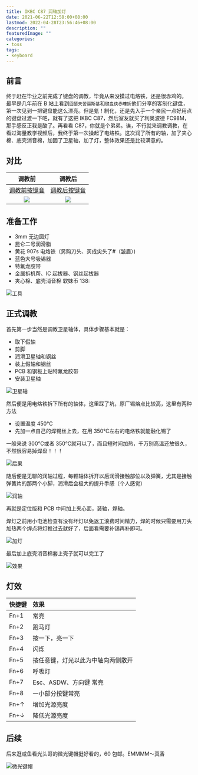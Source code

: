 ```yaml
---
title: IKBC C87 润轴加灯
date: 2021-06-22T12:58:00+08:00
lastmod: 2022-04-28T23:56:46+08:00
description: ""
featuredImage: ""
categories:
- toss
tags:
- keyboard
---
```


## 前言

终于赶在毕业之前完成了键盘的调教，毕竟从来没摸过电烙铁，还是很赤鸡的。
最早是几年前在 B 站上看到`囧瑟夫苦逼斯基`和`键盘侠赤瞳妖`他们分享的客制化键盘，第一次见到一把键盘能这么漂亮。但是氪！制化，还是先入手一个亲民一点好用点的键盘过渡一下吧，就有了这把 IKBC C87，然后室友就买了利奥波德 FC98M，那手感反正我是酸了。再看看 C87，你就是个弟弟。诶，不行就来调教调教，在看过海量教学视频后，我终于第一次操起了电烙铁。这次润了所有的轴，加了夹心棉、底壳消音棉，加固了卫星轴，加了灯，整体效果还是比较满意的。

## 对比
调教前 | 调教后
:--: | :--:
[调教前按键音](https://fastly.jsdelivr.net/gh/zggsong/img_hosting/media/%E8%B0%83%E6%95%99%E5%89%8D.m4a) | [调教后按键音](https://fastly.jsdelivr.net/gh/zggsong/img_hosting/media/%E8%B0%83%E6%95%99%E5%90%8E.m4a)
![](./assets/a79ceed6817c2.JPG) | ![](./assets/bed2fcb69d294.JPG)
## 准备工作

- 3mm 无边圆灯
- 昆仑二号润滑脂
- 黄花 907s 电烙铁（另购刀头、买成尖头了#（皱眉）)
- 蓝色大号吸锡器
- 特氟龙胶带
- 金属拆机帮、IC 起拔器、钢丝起拔器
- 夹心棉、底壳消音棉
软妹币 138:

![工具](./assets/30c16977612e1.jpg)

## 正式调教

首先第一步当然是调教卫星轴体，具体步骤基本就是：
- 取下假轴
- 剪脚
- 润滑卫星轴和钢丝
- 装上假轴和钢丝
- PCB 和钢板上贴特氟龙胶带
- 安装卫星轴

![卫星轴](./assets/243275d0ce633.jpg)

然后便是用电烙铁拆下所有的轴体，这里踩了坑，原厂锡熔点比较高，这里有两种方法
- 设置温度 450℃
- 先加一点自己的焊锡丝上去，在用 350℃左右的电烙铁就能融化锡了

一般来说 300℃或者 350℃就可以了，而且短时间加热，千万别高温还放很久，不然很容易掉焊盘！！！

![后果](./assets/6f768567c4b5e.jpg)

随后便是无聊的润轴过程，每颗轴体拆开以后润滑接触部位以及弹簧，尤其是接触弹簧片的那两个小脚，润滑后会极大的提升手感（个人感觉）

![润轴](./assets/44ac06fcca507.jpg)

再就是定位版和 PCB 中间加上夹心面，装轴，焊轴。

焊灯之前用小电池检查有没有坏灯以免返工浪费时间精力，焊的时候只需要用刀头加热两个焊点将灯推过去就好了，后面看需要补锡再补即可。

![加灯](./assets/82f759b7d1959.jpg)

最后加上底壳消音棉套上壳子就可以完工了

![效果](./assets/ae64b147d1e91.jpg)

## 灯效
| 快捷键 | 效果 |
| :-- |:--|
Fn+1|常亮
Fn+2|跑马灯
Fn+3|按一下，亮一下
Fn+4|闪烁
Fn+5|按任意键，灯光以此为中轴向两侧散开
Fn+6|呼吸灯
Fn+7|Esc、ASDW、方向键 常亮
Fn+8|一小部分按键常亮
Fn+↑|增加光源亮度
Fn+↓|降低光源亮度

## 后续

后来逛咸鱼看光头哥的微光键帽挺好看的，60 包邮。EMMMM～真香

![微光键帽](./assets/7f9cc9bcf2001.jpg)
